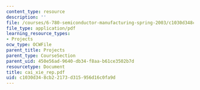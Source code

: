 ```yaml
---
content_type: resource
description: ''
file: /courses/6-780-semiconductor-manufacturing-spring-2003/c1030d348cb22173d315956d16c0fa9d_cai_xie_rep.pdf
file_type: application/pdf
learning_resource_types:
- Projects
ocw_type: OCWFile
parent_title: Projects
parent_type: CourseSection
parent_uid: 450e56ad-9640-db34-f8aa-b61ce3502b7d
resourcetype: Document
title: cai_xie_rep.pdf
uid: c1030d34-8cb2-2173-d315-956d16c0fa9d
---
```

